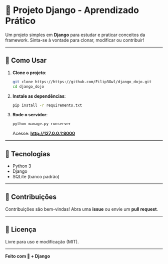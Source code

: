 # 📌 **Projeto Django - Aprendizado Prático**  

Um projeto simples em **Django** para estudar e praticar conceitos da framework. Sinta-se à vontade para clonar, modificar ou contribuir!  

---

## 🚀 **Como Usar**  

1. **Clone o projeto**:  
   ```bash
   git clone https://https://github.com/Filip3Owl/django_dojo.git
   cd django_dojo
   ```  

2. **Instale as dependências**:  
   ```bash
   pip install -r requirements.txt
   ```  

3. **Rode o servidor**:  
   ```bash
   python manage.py runserver
   ```  
   Acesse: **http://127.0.0.1:8000**  

---

## 🔧 **Tecnologias**  
- Python 3  
- Django  
- SQLite (banco padrão)  

---

## 🤝 **Contribuições**  
Contribuições são bem-vindas! Abra uma **issue** ou envie um **pull request**.  

---

## 📜 **Licença**  
Livre para uso e modificação (MIT).  

--- 

**Feito com 🐍 + Django**
